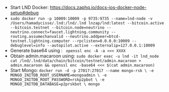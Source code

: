 - Start LND Docker: https://docs.zaphq.io/docs-ios-docker-node-setup#debug
- `sudo docker run -p 10009:10009 -p 9735:9735 --name=lnd-node -v /Users/hamadycisse/.lnd:/lnd/.lnd lnzap/lnd:latest --bitcoin.active --bitcoin.testnet --bitcoin.node=neutrino --neutrino.connect=faucet.lightning.community --routing.assumechanvalid --neutrino.addpeer=btcd-testnet.lightning.computer --rpclisten=0.0.0.0:10009 --debuglevel=info --autopilot.active --externalip=127.0.0.1:10009`
- Generate base64 using : ` openssl enc -A -a <<< XXXX`
- Obtain admin.macaroon using: `sudo docker exec -u lnd -it lnd_node cat /lnd/.lnd/data/chain/bitcoin/testnet/admin.macaroon > admin.macaroon && openssl enc -base64 <<< $(cat admin.macaroon) `
- Start Mongo: `docker run -d -p 27017:27017 --name mongo-rsk \
  -e MONGO_INITDB_ROOT_USERNAME=mongoadmin \
  -e MONGO_INITDB_ROOT_PASSWORD=rskp2pbot \
  -e MONGO_INITDB_DATABASE=p2prskbot \
  mongo`
